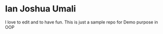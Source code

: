 # Ian Joshua Umali
I love to edit and to have fun.
This is just a sample repo for Demo purpose in OOP 

